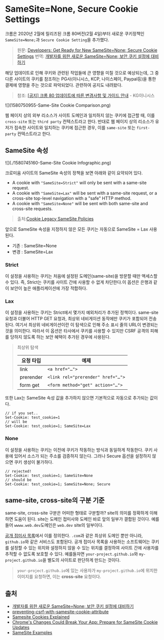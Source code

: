 


# SameSite=None, Secure Cookie Settings

크롬은 2020년 2월에 릴리즈된 크롬 80버전(2월 4일)부터 새로운 쿠키정책인 `SameSite=None;`과 `Secure Cookie Setting`을 추가했다.

> 원문: [Developers: Get Ready for New SameSite=None; Secure Cookie Settings](https://blog.chromium.org/2019/10/developers-get-ready-for-new.html)
> 번역:  [개발자를 위한 새로운 SameSite=None; 보안 쿠키 설정에 대비하기](https://developers-kr.googleblog.com/2020/01/developers-get-ready-for-new.html) 

해당 업데이트로 인해 쿠키와 관련된 작업들에 큰 영향을 미칠 것으로 예상되는데, 그 중 다른 사이트의 쿠키를 참조하는 PG사(이니시스, KCP, 나이스페이, Paypal등)을 통한 결제에 영향을 주는 것으로 파악되었다. 관련하여 공지도 내려왔다.

> 참조: [[공지] 크롬 80 업데이트에 따른 변경사항 및 가이드 안내](https://www.inicis.com/blog/archives/121508) - KG이니시스

![](1580750955-Same-Site Cookie Comparison.png)

웹 페이지 상의 외부 리소스가 사이트 도메인과 일치하지 않는 쿠키에 접근할 때, 이를 `cross-site` 또는 `third party` 컨텍스트라고 한다. 반대로 웹 페이지 상의 리소스가 유저가 접속한 사이트와 일치하는 쿠키에 접근한 경우, 이를 `same-site` 또는 `first-party` 컨텍스트라고 한다.


## SameSite 속성

![](./1580745160-Same-Site Cookie Infographic.png)

크로미움 사이트의 SameSite 속성의 정책을 보면 아래와 같이 요약되어 있다.

-   A cookie with `"SameSite=Strict"` will only be sent with a same-site request.
-   A cookie with `"SameSite=Lax"` will be sent with a same-site request, or a cross-site top-level navigation with a "safe" HTTP method.
-   A cookie with `"SameSite=None"` will be sent with both same-site and cross-site requests.

> 출처:[Cookie Legacy SameSite Policies](https://www.chromium.org/administrators/policy-list-3/cookie-legacy-samesite-policies)

앞으로 SameSite 속성을 지정하지 않은 모든 쿠키는 자동으로 SameSite = Lax 사용된다.
-   기존 : SameSite=None
-   변경 : SameSite=Lax

### Strict 

이 설정을 사용하는 쿠키는 처음에 설정된 도메인(same-site)을 방문할 때만 액세스할 수 있다. 즉, Strict는 쿠키를 사이트 간에 사용할 수 없게 차단한다.이 옵션은 은행과 같이 보안이 높은 애플리케이션에 가장 적합하다.

### Lax 

이 설정을 사용하는 쿠키는 Strict에서 몇가지 예외처리가 추가된 정책이다. same-site 요청과 더불어 HTTP GET 요청과, 최상위 네비게이션 동작에만 쿠키가 포함되어 전송된다. 여기서 최상위 네비게이션이란 이 탐색으로 인해 주소 표시 줄의 URL이 변경되는 것을 의미한다. 따라서 이 옵션은 타사에서 쿠키를 사용할 수 있지만 CSRF 공격의 피해를 당하지 않도록 하는 보안 혜택이 추가된 경우에 사용된다. 

> 최상위 탐색 
> 
> 요청 타입 | 예제 
> ---|---
> link | `<a href="…">`
> prerender | `<link rel="prerender" href="…">`
> form get | `<form method="get" action="…">`

또한 Lax는 SameSite 속성 값을 추가하지 않으면 기본적으로 자동으로 추가되는 값이다.

```text
// if you set..
Set-Cookie: test_cookie=1
// will be
Set-Cookie: test_cookie=1; SameSite=Lax
```

### None

이 설정을 사용하는 쿠키는 이전에 쿠키가 작동하는 방식과 동일하게 작동한다. 쿠키 사용에 있어서 소스가 되는 주소를 검증하지 않는다. 그러나 Secure 옵션을 설정하지 않으면 쿠키 생성이 불가하다.

```text
// rejected!
Set-Cookie: test_cookie=1; SameSite=None
// should be
Set-Cookie: test_cookie=1; SameSite=None; Secure
```

## same-site, cross-site의 구분 기준

same-site, cross-site 구분은 어떠한 형태로 구분할까? site의 의미를 정확하게 이해하면 도움이 된다. site는 도메인 접미사와 도메인 바로 앞의 일부가 결합된 것이다. 예를들어  `wwww.web.dev`도메인은  `web.dev`  site의 일부이다.

[공개 접미사 목록](https://publicsuffix.org/)에서 이를 정의한다.  `.com`과 같은 최상위 도메인 뿐만 아니라,  `github.io`와 같은 서비스도 포함된다. 공개 접미사 목록을 사용하는 소프트웨어는 쿠키를 설정할 수 있는 위치와 설정하지 않을 수 있는 위치를 결정하여 사이트 간에 사용자를 추적할 수 없도록 보호할 수 있다. 예를들자면  `your-project.github.io`와  `my-project.github.io`을 별도의 사이트로 판단하게 만드는 것이다.

> `your-project.github.io`에 있는 사용자가  `my-project.github.io`에 위치한 이미지를 요청하면, 이는  **cross-site**  요청이다.



## 출처

- [개발자를 위한 새로운 SameSite=None; 보안 쿠키 설정에 대비하기](https://developers-kr.googleblog.com/2020/01/developers-get-ready-for-new.html) 
- [preventing-csrf-with-samesite-cookie-attribute](https://www.sjoerdlangkemper.nl/2016/04/14/preventing-csrf-with-samesite-cookie-attribute/)
- [Samesite Cookies Explained](https://web.dev/samesite-cookies-explained/)
- [Chrome's Changes Could Break Your App: Prepare for SameSite Cookie Updates](https://blog.heroku.com/chrome-changes-samesite-cookie)
- [SameSite Examples](https://github.com/GoogleChromeLabs/samesite-examples)